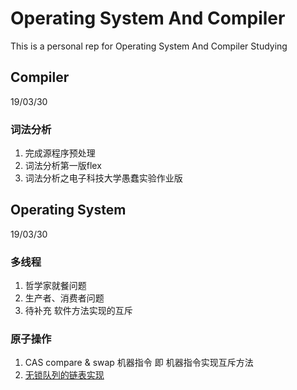 # Operating System And Compiler
This is a personal rep for Operating System And Compiler Studying

## Compiler
19/03/30

### 词法分析
1. 完成源程序预处理
2. 词法分析第一版flex
3. 词法分析之电子科技大学愚蠢实验作业版

## Operating System
19/03/30

### 多线程
1. 哲学家就餐问题
2. 生产者、消费者问题
3. 待补充 软件方法实现的互斥

### 原子操作

1. CAS compare & swap 机器指令 即 机器指令实现互斥方法
2. [无锁队列的链表实现](https://news.cnblogs.com/n/156939/)
